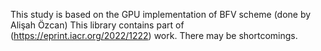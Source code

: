 This study is based on the GPU implementation of BFV scheme (done by Alişah Özcan)
This library contains part of (https://eprint.iacr.org/2022/1222) work.
There may be shortcomings.
